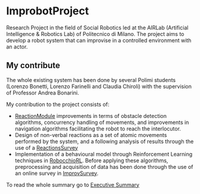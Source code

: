 # ImprobotProject
Research Project in the field of Social Robotics led at the AIRLab (Artificial Intelligence &amp; Robotics Lab) of Politecnico di Milano. 
The project aims to develop a robot system that can improvise in a controlled environment with an actor.

## My contribute

The whole existing system has been done by several Polimi students (Lorenzo Bonetti, Lorenzo Farinelli and Claudia Chiroli) with the supervision of Professor Andrea Bonarini. 

My contribution to the project consists of:
* [ReactionModule](ROS%20Workspace/ReactionModule) improvements in terms of obstacle detection algorithms, concurrency handling of movements, and improvements in navigation algorithms facilitating the robot to reach the interlocutor.
* Design of non-verbal reactions as a set of atomic movements performed by the system, and a following analysis of results through the use of a [ReactionsSurvey](ReactionsSurvey)
* Implementation of a behavioural model through Reinforcement Learning techniques in [RobocchioRL](RobocchioRL). Before applying these algorithms, preprocessing and acquisition of data has been done through the use of an online survey in [ImprovSurvey](ImprovSurvey).

To read the whole summary go to [Executive Summary](Executive_Summary.pdf)
